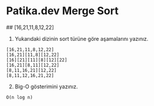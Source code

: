 # Patika.dev Merge Sort

## [16,21,11,8,12,22]

1. Yukarıdaki dizinin sort türüne göre aşamalarını yazınız.
```
[16,21,11,8,12,22]
[16,21][11,8][12,22]
[16][21][11][8][12][22]
[16,21][8,11][12,22]
[8,11,16,21][12,22]
[8,11,12,16,21,22]
```

2. Big-O gösterimini yazınız.
```
O(n log n)
```
